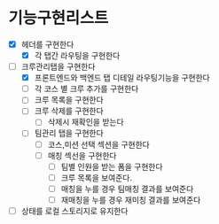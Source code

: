 # 기능구현리스트

- [x] 헤더를 구현한다
    - [x] 각 탭간 라우팅을 구현한다
- [ ] 크루관리탭을 구현한다
    - [x] 프론트엔드와 백엔드 탭 디테일 라우팅기능을 구현한다
    - [ ] 각 코스 별 크루 추가를 구현한다
    - [ ] 크루 목록을 구현한다
    - [ ] 크루 삭제를 구현한다
        - [ ] 삭제시 재확인을 받는다
    - [ ] 팀관리 탭을 구현한다
        - [ ] 코스,미션 선택 섹션을 구현한다
        - [ ] 매칭 섹선을 구현한다
            - [ ] 팀별 인원을 받는 폼을 구현한다
            - [ ] 크루 목록을 보여준다.
            - [ ] 매칭을 누를 경우 팀매칭 결과를 보여준다
            - [ ] 재매칭을 누를 경우 재미칭 결과를 보여준다
- [ ] 상태를 로컬 스토리지로 유지한다